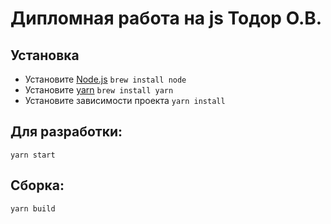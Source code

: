 # Дипломная работа на js Тодор О.В.

## Установка
* Установите [Node.js](https://nodejs.org/en/download/)
`brew install node`
* Установите [yarn](https://yarnpkg.com/lang/en/docs/install/) 
`brew install yarn`
* Установите зависимости проекта `yarn install`

## Для разработки:
`yarn start`

## Сборка:
`yarn build`


